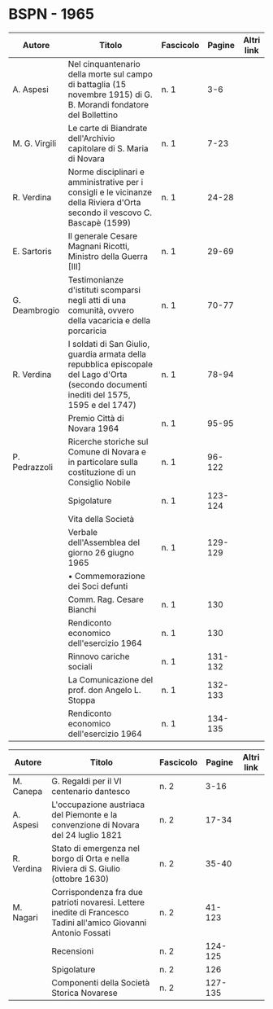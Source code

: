 # BSPN - 1965

| Autore        | Titolo                                                                                                                                    | Fascicolo | Pagine  | Altri link |
|---------------|-------------------------------------------------------------------------------------------------------------------------------------------|-----------|---------|------------|
| A. Aspesi     | Nel cinquantenario della morte sul campo di battaglia (15 novembre 1915) di G. B. Morandi fondatore del Bollettino                        | n. 1      | 3-6     |            |
| M. G. Virgili | Le carte di Biandrate dell'Archivio capitolare di S. Maria di Novara                                                                      | n. 1      | 7-23    |            |
| R. Verdina    | Norme disciplinari e amministrative per i consigli e le vicinanze della Riviera d'Orta secondo il vescovo C. Bascapè (1599)               | n. 1      | 24-28   |            |
| E. Sartoris   | Il generale Cesare Magnani Ricotti, Ministro della Guerra [III]                                                                           | n. 1      | 29-69   |            |
| G. Deambrogio | Testimonianze d'istituti scomparsi negli atti di una comunità, ovvero della vacaricia e della porcaricia                                  | n. 1      | 70-77   |            |
| R. Verdina    | I soldati di San Giulio, guardia armata della repubblica episcopale del Lago d'Orta (secondo documenti inediti del 1575, 1595 e del 1747) | n. 1      | 78-94   |            |
|               | Premio Città di Novara 1964                                                                                                               | n. 1      | 95-95   |            |
| P. Pedrazzoli | Ricerche storiche sul Comune di Novara e in particolare sulla costituzione di un Consiglio Nobile                                         | n. 1      | 96-122  |            |
|               | Spigolature                                                                                                                               | n. 1      | 123-124 |            |
|               | Vita della Società                                                                                                                        |           |         |            |
|               | Verbale dell'Assemblea del giorno 26 giugno 1965                                                                                          | n. 1      | 129-129 |            |
|               | • Commemorazione dei Soci defunti                                                                                                         |           |         |            |
|               | Comm. Rag. Cesare Bianchi                                                                                                                 | n. 1      | 130     |            |
|               | Rendiconto economico dell'esercizio 1964                                                                                                  | n. 1      | 130     |            |
|               | Rinnovo cariche sociali                                                                                                                   | n. 1      | 131-132 |            |
|               | La Comunicazione del prof. don Angelo L. Stoppa                                                                                           | n. 1      | 132-133 |            |
|               | Rendiconto economico dell'esercizio 1964                                                                                                  | n. 1      | 134-135 |            |

| Autore     | Titolo                                                                                                           | Fascicolo | Pagine  | Altri link |
|------------|------------------------------------------------------------------------------------------------------------------|-----------|---------|------------|
| M. Canepa  | G. Regaldi per il VI centenario dantesco                                                                         | n. 2      | 3-16    |            |
| A. Aspesi  | L'occupazione austriaca del Piemonte e la convenzione di Novara del 24 luglio 1821                               | n. 2      | 17-34   |            |
| R. Verdina | Stato di emergenza nel borgo di Orta e nella Riviera di S. Giulio (ottobre 1630)                                 | n. 2      | 35-40   |            |
| M. Nagari  | Corrispondenza fra due patrioti novaresi. Lettere inedite di Francesco Tadini all'amico Giovanni Antonio Fossati | n. 2      | 41-123  |            |
|            | Recensioni                                                                                                       | n. 2      | 124-125 |            |
|            | Spigolature                                                                                                      | n. 2      | 126     |            |
|            | Componenti della Società Storica Novarese                                                                        | n. 2      | 127-135 |            |
